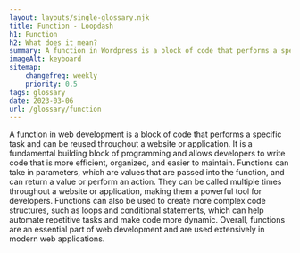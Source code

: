 ```yaml
--- 
layout: layouts/single-glossary.njk
title: Function - Loopdash
h1: Function
h2: What does it mean?
summary: A function in Wordpress is a block of code that performs a specific task and can be called upon by other parts of the website to execute that task.
imageAlt: keyboard
sitemap:
	changefreq: weekly
	priority: 0.5
tags: glossary
date: 2023-03-06
url: /glossary/function
---
```


A function in web development is a block of code that performs a specific task and can be reused throughout a website or application. It is a fundamental building block of programming and allows developers to write code that is more efficient, organized, and easier to maintain. Functions can take in parameters, which are values that are passed into the function, and can return a value or perform an action. They can be called multiple times throughout a website or application, making them a powerful tool for developers. Functions can also be used to create more complex code structures, such as loops and conditional statements, which can help automate repetitive tasks and make code more dynamic. Overall, functions are an essential part of web development and are used extensively in modern web applications.
